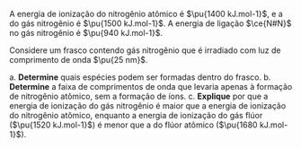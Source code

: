 A energia de ionização do nitrogênio atômico é $\pu{1400 kJ.mol-1}$, e a do gás nitrogênio é $\pu{1500 kJ.mol-1}$. A energia de ligação $\ce{N#N}$ no gás nitrogênio é $\pu{940 kJ.mol-1}$.

Considere um frasco contendo gás nitrogênio que é irradiado com luz de comprimento de onda $\pu{25 nm}$.

a. **Determine** quais espécies podem ser formadas dentro do frasco.
b. **Determine** a faixa de comprimentos de onda que levaria apenas à formação de nitrogênio atômico, sem a formação de íons.
c. **Explique** por que a energia de ionização do gás nitrogênio é maior que a energia de ionização do nitrogênio atômico, enquanto a energia de ionização do gás flúor ($\pu{1520 kJ.mol-1}$) é menor que a do flúor atômico ($\pu{1680 kJ.mol-1}$).
